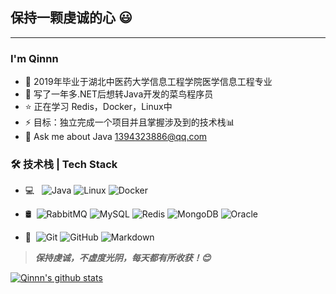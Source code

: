 ## 保持一颗虔诚的心 :smiley:

---



### I'm Qinnn

- :thought_balloon: 2019年毕业于湖北中医药大学信息工程学院医学信息工程专业
- :sparkling_heart: 写了一年多.NET后想转Java开发的菜鸟程序员
- ⭐ 正在学习 Redis，Docker，Linux中
- ⚡ 目标：独立完成一个项目并且掌握涉及到的技术栈📊
- 💬 Ask me about Java [1394323886@qq.com](mailto:1394323886@qq.com)

### 🛠 技术栈 | Tech Stack

- 💻 &#160; ![Java](https://img.shields.io/badge/-Java-333333?style=flat&logo=Java&logoColor=007396)
  ![Linux](https://img.shields.io/badge/-Linux-333333?style=flat&logo=Linux&logoColor=FCC624)
  ![Docker](https://img.shields.io/badge/-Docker-333333?style=flat&logo=Docker&logoColor=#9370DB)

- 🛢 &#160;![RabbitMQ](https://img.shields.io/badge/-RabbitMQ-333333?style=flat&logo=RabbitMQ&logoColor=#9370DB)
   ![MySQL](https://img.shields.io/badge/-MySQL-333333?style=flat&logo=mysql)
   ![Redis](https://img.shields.io/badge/-Redis-333333?style=flat&logo=Redis&logoColor=#9370DB)
  ![MongoDB](https://img.shields.io/badge/-MongoDB-333333?style=flat&logo=mongodb)
  ![Oracle](https://img.shields.io/badge/-Oracle-333333?style=flat&logo=Oracle)

- 🔧 &#160;![Git](https://img.shields.io/badge/-Git-333333?style=flat&logo=git)
![GitHub](https://img.shields.io/badge/-GitHub-333333?style=flat&logo=github)
![Markdown](https://img.shields.io/badge/-Markdown-333333?style=flat&logo=markdown)

> ***保持虔诚，不虚度光阴，每天都有所收获！😊***

[![Qinnn's github stats](https://github-readme-stats.vercel.app/api?username=qin19951010)](https://github.com/anuraghazra/github-readme-stats)
